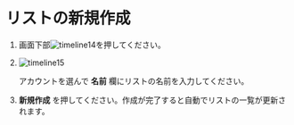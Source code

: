 # リストの新規作成

1. 画面下部![timeline14](https://dl.thedesk.top/media/timeline14.PNG)を押してください。
2. ![timeline15](https://dl.thedesk.top/media/timeline15.PNG)  

   アカウントを選んで **名前** 欄にリストの名前を入力してください。

3. **新規作成** を押してください。作成が完了すると自動でリストの一覧が更新されます。

